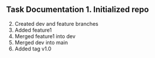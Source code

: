 ## Task Documentation 1. Initialized repo
2. Created dev and feature branches
3. Added feature1
4. Merged feature1 into dev
5. Merged dev into main
6. Added tag v1.0

